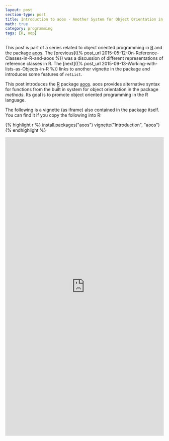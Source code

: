 ```yaml
---
layout: post
section-type: post
title: Introduction to aoos - Another System for Object Orientation in R
math: true
category: programming
tags: [R, oop]
---
```


This post is part of a series related to object oriented programming
in [R](https://cran.r-project.org/) and the package
[aoos](https://cran.r-project.org/package=aoos). The [previous]({% post_url 2015-05-12-On-Reference-Classes-in-R-and-aoos %}) was a discussion of different representations of reference classes in R. The [next]({% post_url 2015-09-13-Working-with-lists-as-Objects-in-R %}) links to another vignette in the package and introduces some features of `retList`.

This post introduces the [R](https://cran.r-project.org/) package [aoos](https://cran.r-project.org/package=aoos). aoos provides alternative syntax for functions from the built in system for object orientation in the package *methods*. Its goal is to promote object oriented programming in the R language.

The following is a vignette (as iframe) also contained in the package itself. You can find it if you copy the following into R:


{% highlight r %}
install.packages("aoos")
vignette("Introduction", "aoos")
{% endhighlight %}

<iframe width='100%' height='950' src="http://wahani.github.io/aoos/vignettes/Introduction.html" frameborder="0" allowfullscreen></iframe>
